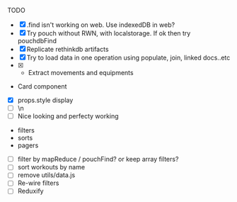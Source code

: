 TODO
- [x] .find isn't working on web. Use indexedDB in web?
- [x] Try pouch without RWN, with localstorage. If ok then try pouchdbFind
- [x] Replicate rethinkdb artifacts
- [X] Try to load data in one operation using populate, join, linked docs..etc
- [x] - Extract movements and equipments
- Card component
- [X] props.style display
- [ ] \n
- [ ] Nice looking and perfecty working
- filters
- sorts
- pagers
- [ ] filter by mapReduce / pouchFind? or keep array filters?
- [ ] sort workouts by name
- [ ] remove utils/data.js
- [ ] Re-wire filters
- [ ] Reduxify
